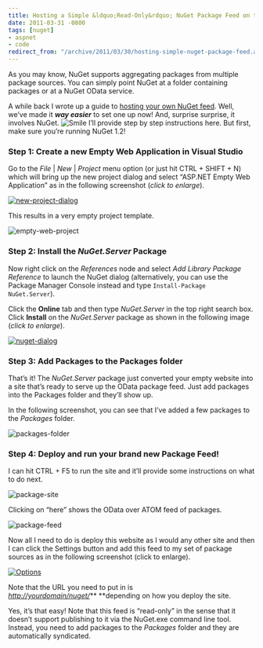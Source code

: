 ```yaml
---
title: Hosting a Simple &ldquo;Read-Only&rdquo; NuGet Package Feed on the Web
date: 2011-03-31 -0800
tags: [nuget]
- aspnet
- code
redirect_from: "/archive/2011/03/30/hosting-simple-nuget-package-feed.aspx/"
---
```


As you may know, NuGet supports aggregating packages from multiple
package sources. You can simply point NuGet at a folder containing
packages or at a NuGet OData service.

A while back I wrote up a guide to [hosting your own NuGet
feed](https://haacked.com/archive/2010/10/21/hosting-your-own-local-and-remote-nupack-feeds.aspx "Host your own NuGet Feed").
Well, we’ve made it ***way easier*** to set one up now! And, surprise
surprise, it involves NuGet.
![Smile](https://haacked.com/images/haacked_com/WindowsLiveWriter/Hosting-a-Simple-Package-Feed_9169/wlEmoticon-smile_2.png)
I’ll provide step by step instructions here. But first, make sure you’re
running NuGet 1.2!

### Step 1: Create a new Empty Web Application in Visual Studio

Go to the *File* | *New* | *Project* menu option (or just hit CTRL +
SHIFT + N) which will bring up the new project dialog and select
“ASP.NET Empty Web Application” as in the following screenshot (*click
to enlarge*).

[![new-project-dialog](https://haacked.com/images/haacked_com/WindowsLiveWriter/Hosting-a-Simple-Package-Feed_9169/new-project-dialog_thumb.png "new-project-dialog")](https://haacked.com/images/haacked_com/WindowsLiveWriter/Hosting-a-Simple-Package-Feed_9169/new-project-dialog_2.png)

This results in a very empty project template.

![empty-web-project](https://haacked.com/images/haacked_com/WindowsLiveWriter/Hosting-a-Simple-Package-Feed_9169/empty-web-project_5fd751ab-21a9-44ee-a4a4-3b43abe0b85c.png "empty-web-project")

### Step 2: Install the *NuGet.Server* Package

Now right click on the *References* node and select *Add Library Package
Reference* to launch the NuGet dialog (alternatively, you can use the
Package Manager Console instead and type
`Install-Package NuGet.Server`).

Click the **Online** tab and then type *NuGet.Server* in the top right
search box. Click **Install** on the *NuGet.Server* package as shown in
the following image (*click to enlarge*).

[![nuget-dialog](https://haacked.com/images/haacked_com/WindowsLiveWriter/Hosting-a-Simple-Package-Feed_9169/nuget-dialog_thumb.png "nuget-dialog")](https://haacked.com/images/haacked_com/WindowsLiveWriter/Hosting-a-Simple-Package-Feed_9169/nuget-dialog_2.png)

### Step 3: Add Packages to the Packages folder

That’s it! The *NuGet.Server* package just converted your empty website
into a site that’s ready to serve up the OData package feed. Just add
packages into the Packages folder and they’ll show up.

In the following screenshot, you can see that I’ve added a few packages
to the *Packages* folder.

![packages-folder](https://haacked.com/images/haacked_com/WindowsLiveWriter/Hosting-a-Simple-Package-Feed_9169/packages-folder_5f23a929-4273-4724-baf7-df5d06db247a.png "packages-folder")

### Step 4: Deploy and run your brand new Package Feed!

I can hit CTRL + F5 to run the site and it’ll provide some instructions
on what to do next.

![package-site](https://haacked.com/images/haacked_com/WindowsLiveWriter/Hosting-a-Simple-Package-Feed_9169/package-site_5660dc27-389d-449c-8097-fd09a24483f1.png "package-site")

Clicking on “here” shows the OData over ATOM feed of packages.

![package-feed](https://haacked.com/images/haacked_com/WindowsLiveWriter/Hosting-a-Simple-Package-Feed_9169/package-feed_64a7dc6d-3449-42c2-9bc9-d052b13f6e8b.png "package-feed")

Now all I need to do is deploy this website as I would any other site
and then I can click the Settings button and add this feed to my set of
package sources as in the following screenshot (click to enlarge).

[![Options](https://haacked.com/images/haacked_com/WindowsLiveWriter/Hosting-a-Simple-Package-Feed_9169/Options_thumb.png "Options")](https://haacked.com/images/haacked_com/WindowsLiveWriter/Hosting-a-Simple-Package-Feed_9169/Options_2.png)

Note that the URL you need to put in is
[*http://yourdomain/nuget/*](http://yourdomain/nuget/)** **depending on
how you deploy the site.

Yes, it’s that easy! Note that this feed is “read-only” in the sense
that it doesn’t support publishing to it via the NuGet.exe command line
tool. Instead, you need to add packages to the *Packages* folder and
they are automatically syndicated.

